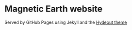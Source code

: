 # Magnetic Earth website

Served by GitHub Pages using Jekyll and the [Hydeout theme](https://github.com/fongandrew/hydeout)
